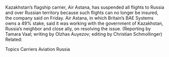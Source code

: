 Kazakhstan’s flagship carrier, Air Astana, has suspended all flights to Russia and over Russian territory because such flights can no longer be insured, the company said on Friday.
Air Astana, in which Britain’s BAE Systems owns a 49% stake, said it was working with the government of Kazakhstan, Russia’s neighbor and close ally, on resolving the issue.
(Reporting by Tamara Vaal; writing by Olzhas Auyezov; editing by Christian Schmollinger)
Related:

Topics
Carriers
Aviation
Russia
